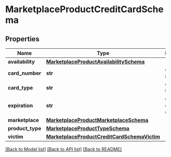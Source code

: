 # MarketplaceProductCreditCardSchema


## Properties
Name | Type | Description | Notes
------------ | ------------- | ------------- | -------------
**availability** | [**MarketplaceProductAvailabilitySchema**](MarketplaceProductAvailabilitySchema.md) |  | [optional] 
**card_number** | **str** | Credit card number. | [optional] 
**card_type** | **str** | Credit card type. | [optional] 
**expiration** | **str** | Credit card expiration date. | [optional] 
**marketplace** | [**MarketplaceProductMarketplaceSchema**](MarketplaceProductMarketplaceSchema.md) |  | [optional] 
**product_type** | [**MarketplaceProductTypeSchema**](MarketplaceProductTypeSchema.md) |  | [optional] 
**victim** | [**MarketplaceProductCreditCardSchemaVictim**](MarketplaceProductCreditCardSchemaVictim.md) |  | [optional] 

[[Back to Model list]](../README.md#documentation-for-models) [[Back to API list]](../README.md#documentation-for-api-endpoints) [[Back to README]](../README.md)


